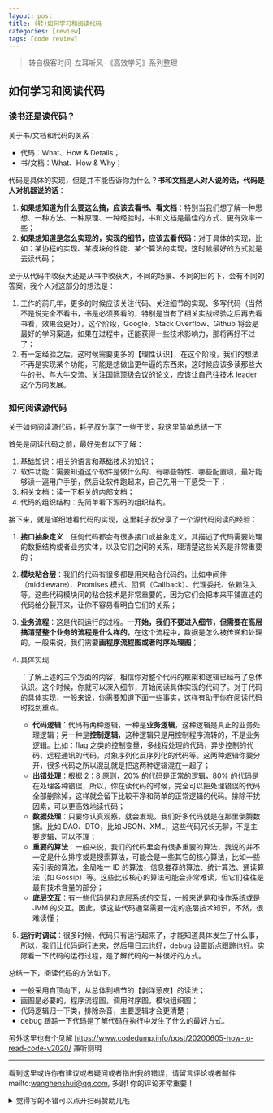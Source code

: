 ```yaml
---
layout: post
title: (转)如何学习和阅读代码
categories: [review]
tags: [code review]
---
```


> 转自极客时间-左耳听风-《高效学习》系列整理



## 如何学习和阅读代码

### 读书还是读代码？

关于书/文档和代码的关系：

- 代码：What、How & Details；
- 书/文档：What、How & Why；

代码是具体的实现，但是并不能告诉你为什么？**书和文档是人对人说的话，代码是人对机器说的话**：

1. **如果想知道为什么要这么搞，应该去看书、看文档**：特别当我们想了解一种思想、一种方法、一种原理、一种经验时，书和文档是最佳的方式、更有效率一些；
2. **如果想知道是怎么实现的，实现的细节，应该去看代码**：对于具体的实现，比如：某协程的实现、某模块的性能、某个算法的实现，这时候最好的方式就是去读代码；

至于从代码中收获大还是从书中收获大，不同的场景、不同的目的下，会有不同的答案，我个人对这部分的想法是：

1. 工作的前几年，更多的时候应该关注代码、关注细节的实现、多写代码（当然不是说完全不看书，书是必须要看的，特别是当有了相关实战经验之后再去看书看，效果会更好），这个阶段，Google、Stack Overflow、Github 将会是最好的学习渠道，如果在过程中，还能获得一些技术影响力，那将再好不过了；
2. 有一定经验之后，这时候需要更多的【理性认识】，在这个阶段，我们的想法不再是实现某个功能，可能是想做出更牛逼的东西来，这时候应该多读那些大牛的书、与大牛交流、关注国际顶级会议的论文，应该让自己往技术 leader 这个方向发展。

### 如何阅读源代码

关于如何阅读源代码，耗子叔分享了一些干货，我这里简单总结一下

首先是阅读代码之前，最好先有以下了解：

1. 基础知识：相关的语言和基础技术的知识；
2. 软件功能：需要知道这个软件是做什么的、有哪些特性、哪些配置项，最好能够读一遍用户手册，然后让软件跑起来，自己先用一下感受一下；
3. 相关文档：读一下相关的内部文档；
4. 代码的组织结构：先简单看下源码的组织结构。

接下来，就是详细地看代码的实现，这里耗子叔分享了一个源代码阅读的经验：

1. **接口抽象定义**：任何代码都会有很多接口或抽象定义，其描述了代码需要处理的数据结构或者业务实体，以及它们之间的关系，理清楚这些关系是非常重要的；

2. **模块粘合层**：我们的代码有很多都是用来粘合代码的，比如中间件（middleware）、Promises 模式、回调（Callback）、代理委托、依赖注入等。这些代码模块间的粘合技术是非常重要的，因为它们会把本来平铺直述的代码给分裂开来，让你不容易看明白它们的关系；

3. **业务流程**：这是代码运行的过程。**一开始，我们不要进入细节，但需要在高层搞清楚整个业务的流程是什么样的**，在这个流程中，数据是怎么被传递和处理的。一般来说，我们需要**画程序流程图或者时序处理图**；

4. 具体实现

   ：了解上述的三个方面的内容，相信你对整个代码的框架和逻辑已经有了总体认识。这个时候，你就可以深入细节，开始阅读具体实现的代码了。对于代码的具体实现，一般来说，你需要知道下面一些事实，这样有助于你在阅读代码时找到重点。

   - **代码逻辑**：代码有两种逻辑，一种是**业务逻辑**，这种逻辑是真正的业务处理逻辑；另一种是**控制逻辑**，这种逻辑只是用控制程序流转的，不是业务逻辑。比如：flag 之类的控制变量，多线程处理的代码，异步控制的代码，远程通讯的代码，对象序列化反序列化的代码等。这两种逻辑你要分开，很多代码之所以混乱就是把这两种逻辑混在一起了；
   - **出错处理**：根据 2：8 原则，20% 的代码是正常的逻辑，80% 的代码是在处理各种错误，所以，你在读代码的时候，完全可以把处理错误的代码全部删除掉，这样就会留下比较干净和简单的正常逻辑的代码。排除干扰因素，可以更高效地读代码；
   - **数据处理**：只要你认真观察，就会发现，我们好多代码就是在那里倒腾数据。比如 DAO、DTO，比如 JSON、XML，这些代码冗长无聊，不是主要逻辑，可以不理；
   - **重要的算法**：一般来说，我们的代码里会有很多重要的算法，我说的并不一定是什么排序或是搜索算法，可能会是一些其它的核心算法，比如一些索引表的算法，全局唯一 ID 的算法，信息推荐的算法、统计算法、通读算法（如 Gossip）等。这些比较核心的算法可能会非常难读，但它们往往是最有技术含量的部分；
   - **底层交互**：有一些代码是和底层系统的交互，一般来说是和操作系统或是 JVM 的交互。因此，读这些代码通常需要一定的底层技术知识，不然，很难读懂；

5. **运行时调试**：很多时候，代码只有运行起来了，才能知道具体发生了什么事，所以，我们让代码运行进来，然后用日志也好，debug 设置断点跟踪也好。实际看一下代码的运行过程，是了解代码的一种很好的方式。

总结一下，阅读代码的方法如下。

- 一般采用自顶向下，从总体到细节的【剥洋葱皮】的读法；
- 画图是必要的，程序流程图，调用时序图，模块组织图；
- 代码逻辑归一下类，排除杂音，主要逻辑才会更清楚；
- debug 跟踪一下代码是了解代码在执行中发生了什么的最好方式。



另外这里也有个见解 https://www.codedump.info/post/20200605-how-to-read-code-v2020/ 兼听则明


---

看到这里或许你有建议或者疑问或者指出我的错误，请留言评论或者邮件mailto:wanghenshui@qq.com, 多谢!  你的评论非常重要！

<details>
<summary>觉得写的不错可以点开扫码赞助几毛</summary>
<img src="https://wanghenshui.github.io/assets/wepay.png" alt="微信转账">
</details>
